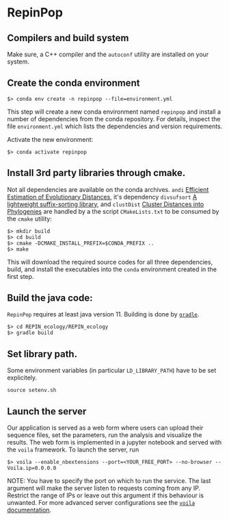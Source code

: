 # RepinPop

## Compilers and build system
Make sure, a C++ compiler and the `autoconf` utility are installed on your system.

## Create the conda environment

```
$> conda env create -n repinpop --file=environment.yml
```

This step will create a new conda environment named `repinpop` and install a number of dependencies from the conda repository. For
details, inspect the file `environment.yml` which lists the dependencies and
version requirements. 

Activate the new environment:

```
$> conda activate repinpop
```

## Install 3rd party libraries through cmake.
Not all dependencies are available on the conda archives. `andi` [Efficient
Estimation of Evolutionary Distances](https://github.com/EvolBioInf/andi.git),
it's dependency `divsufsort` [A lightweight suffix-sorting library](https://github.com/y-256/libdivsufsort.git), and `clustDist` [Cluster Distances into Phylogenies](https://github.com/EvolBioInf/clustDist.git) are handled by a the script `CMakeLists.txt` to be consumed by the `cmake` utility:

```
$> mkdir build
$> cd build
$> cmake -DCMAKE_INSTALL_PREFIX=$CONDA_PREFIX ..
$> make
```

This will download the required source codes for all three dependencies, build,
and install the executables into the `conda` environment created in the first
step.

## Build the java code:
`RepinPop` requires at least java version 11. Building is done by
[`gradle`](https://gradle.org).

```
$> cd REPIN_ecology/REPIN_ecology
$> gradle build
```

## Set library path.
Some environment variables (in particular `LD_LIBRARY_PATH`) have to be set
explicitely. 

```
source setenv.sh
```

## Launch the server
Our application is served as a web form where users can upload their sequence
files, set the parameters, run the analysis and visualize the results. The web
form is implemented in a jupyter notebook and served with the `voila` framework.
To launch the server, run

```
$> voila --enable_nbextensions --port=<YOUR_FREE_PORT> --no-browser --Voila.ip=0.0.0.0
```

NOTE: You have to specify the port on which to run the service. The last
argument will make the server listen to requests coming from any IP. Restrict
the range of IPs or leave out this argument if this behaviour is unwanted. For
more advanced server configurations see the [`voila`
documentation](https://voila.readthedocs.io/en/stable/deploy.html).




